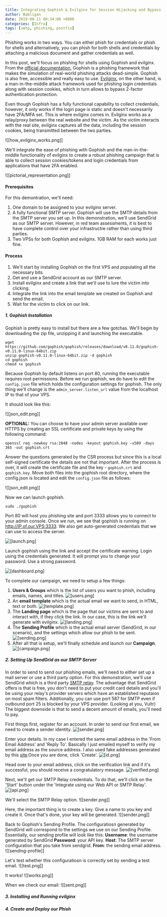 ```yaml
---
title: Integrating Gophish & Evilginx for Session Hijacking and Bypassing 2FA Authentication
author: Babligan
date: 2019-08-11 00:34:00 +0800
categories: [Infra]
tags: [smtp, phishing, postfix]
---
```


Phishing works in two ways. You can either phish for credentials or phish for shells and alternatively, you can phish for both shells and credentials by attaching a malicious document and gather credentials as well.

In this post, we'll focus on phishing for shells using Gophish and evilginx. From the [official documentation](https://docs.getgophish.com/user-guide/what-is-gophish), Gophish is a phishing framework that makes the simulation of real-world phishing attacks dead-simple. Gophish is also free, accessible and really easy to use. [Evilginx](https://github.com/kgretzky/evilginx2), on the other hand, is a man-in-the-middle attack framework used for phishing login credentials along with session cookies, which in turn allows to bypass 2-factor authentication protection.

Even though Gophish has a fully functional capability to collect credentials, however, it only works if the login page is static and doesn't necessarily have 2FA/MFA set. This is where evilginx comes in. Evilginx works as a relay/proxy between the real website and the victim. As the victim interacts with the real site, evilginx captures all the data, including the session cookies, being transmitted between the two parties.

![[how_evilginx_works.png]]

We'll integrate the ease of phishing with Gophish and the man-in-the-middle functionality of evilginx to create a robust phishing campaign that is able to collect session cookies/tokens and login credentials from applications that have 2FA enabled.

![[pictorial_representation.png]]

#### Prerequisites

For this demontration, we'll need:

1. One domain to be assigned to your evilginx server.
2. A fully functional SMTP server. Gophish will use the SMTP details from the SMTP server you set up. In this demonstration, we'll use SendGrid as our SMTP server. However, in red team assessments, it is best to have complete control over your infrastructre rather than using third parties.
3. Two VPSs for both Gophish and evilginx. 1GB RAM for each works just fine.

#### Process

1. We'll start by installing Gophish on the first VPS and populating all the necessary bits.
2. Get and use a SendGrid account as our SMTP server.
3. Install evilginx and create a link that we'll use to lure the victim into clicking.
4. Integrate the link into the email template we created on Gophish and send the email.
5. Wait for the victim to click on our link.

##### 1. Gophish Installation

Gophish is pretty easy to install but there are a few gotchas. We'll begin by downloading the zip file, unzipping it and launching the executable.

```shell
wget https://github.com/gophish/gophish/releases/download/v0.11.0/gophish-v0.11.0-linux-64bit.zip
unzip gophish-v0.11.0-linux-64bit.zip -d gophish  
cd gophish  
chmod +x gophish  
```

Because Gophish by default listens on port 80, running the executable requires root permissions. Before we run gophish, we do have to edit the `config.json` file which holds the configuration settings for gophish. The only thing we'll change is the `admin_server.listen_url` value from the localhost IP to that of your VPS.

It should look like this:

![[json_edit.png]]

**OPTIONAL:** You can choose to have your admin server available over HTTPS by creating an SSL certificate and private keys by using the following command:

```shell
openssl req -newkey rsa:2048 -nodes -keyout gophish.key -x509 -days 365 -out gophish.crt
```

Answer the questions generated by the CSR process but since this is a local self-signed certificate the details are not that important. After the process is over, it will create the certificate file and the key - `gophish.crt` and `gophish.key`. Move both files into the gophish root directory, where the config.json is located and edit the `config.json` file as follows:

![[json_edit.png]]

Now we can launch gophish.

```shell
sudo ./gophish
```

Port 80 will host you phishing site and port 3333 allows you to connect to your admin console. Once we run, we see that gophish is running on <http://IP.of.our.VPS:3333>. We also get auto-generated credentials that we can use to access the server.

![[launch.png]](/assets/img/gophish/launch.png)

Launch gophish using the link and accept the certificate warning. Login using the credentials generated. It will prompt you to change your password. Use a strong password.

![[dashboard.png]](/assets/img/gophish/dashboard.png)

To complete our campaign, we need to setup a few things:

1. **Users & Groups** which is the list of users you want to phish, including emails, names, and titles.
![[users.png]](/assets/img/gophish/users.png)
2. An **email template** which is the actual email we want to send, in HTML, text or both.
![[template.png]](/assets/img/gophish/template.png)
3. The **Landing page** which is the page that our victims are sent to and interact with, if they click the link. In our case, this is the link we'll generate with evilginx.
![[landing.png]](/assets/img/gophish/landing.png)
4. The **Sending Profile** which is the actual email server (SendGrid, in our scenario), and the settings which allow our phish to be sent.
![[sending.png]](/assets/img/gophish/sending.png)
5. After all that is setup, we'll finally schedule and launch our **Campaign**.
![[campaign.png]](/assets/img/gophish/campaign.png)

##### 2. Setting Up SendGrid as our SMTP Server

In order to send to send our phishing emails, we'll need to either set up a mail server or use a third party option. For this demonstration, we'll use SendGrid which is a third party [SMTP relay](https://babligan.github.io/posts/smtp-relaying-for-phishing/). The advantage that SendGrid offers is that is free, you don't need to put your credit card details and you'll be using your relay's provider servers which have an established reputaion on most spam filters. Additionally, you can use port 587 for SMTP even if outbound port 25 is blocked by your VPS provider. (Looking at you, Vultr) The biggest downside is that to send a decent amount of emails, you'll need to pay.

First things first, register for an account. In order to send our first email, we need to create a sender identity.
![[sender.png]](/assets/img/gophish/sender.png)

Enter your details. In my case I entered the same email address in the 'From Email Address' and 'Reply To'. Basically I just emailed myself to verify my email address as the source address. I also used fake addresses generated by this [site](https://www.fakeaddressgenerator.com/).Once you are done, click 'Create'.
![[id.png]](/assets/img/gophish/id.png)

Head over to your email address, click on the verification link and if it's successful, you should receive a congratulatory message.
![[verified.png]](/assets/img/gophish/verified.png)

Next, we'll get our SMTP Relay credentials. To do that, we'll click on the 'Start' button under the 'Integrate using our Web API or SMTP Relay'.
![[api.png]](/assets/img/gophish/smtp.png)

We'll select the SMTP Relay option.
![[sender.png]]

Here, the important thing is to create a key. Give a name to you key and create it. Once that's done, your key will be generated.
![[sender.png]]

Back to Gophish's Sending Profile. The configuratiosn generated by SendGrid will correspond to the settings we use on our Sending Profile. Essentially, our sending profile will look like this:
**Username**: the username generated by SendGrid
**Password**: your API key.
**Host**: The SMTP server configuration that you take from sendgrid.
**From**: the sending email address.
![[sending-profile]]

Let's test whether this configuratiosn is correctly set by sending a test email.
![[test.png]]

It works!
![[works.png]]

When we check our email:
![[sent.png]]

##### 3. Installing and Running evilginx

##### 4. Create and Deploy our Phish
